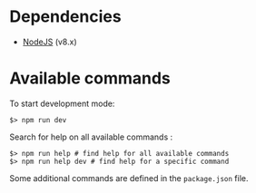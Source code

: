 # Dependencies

* [NodeJS](https://nodejs.org) (v8.x)


# Available commands

To start development mode:

```shell
$> npm run dev
```

Search for help on all available commands :

```shell
$> npm run help # find help for all available commands
$> npm run help dev # find help for a specific command
```

Some additional commands are defined in the `package.json` file.
